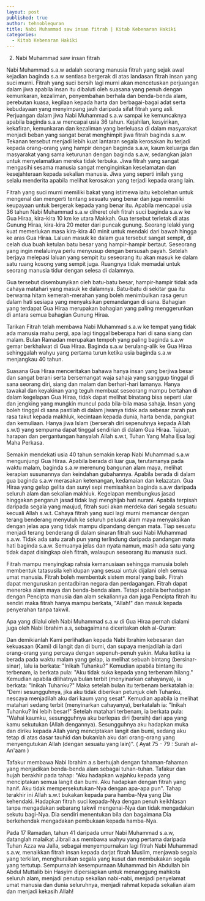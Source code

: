 ```yaml
---
layout: post
published: true
author: tehnoblequran
title: Nabi Muhammad saw insan fitrah | Kitab Kebenaran Hakiki
categories:
  - Kitab Kebenaran Hakiki
---
```

02. Nabi Muhammad saw insan fitrah

Nabi Muhammad s.a.w adalah seorang manusia fitrah yang sejak awal kejadian baginda s.a.w sentiasa bergerak di atas landasan fitrah insan yang suci murni. Fitrah yang suci bersih lagi murni akan mencetuskan perjuangan dalam jiwa apabila insan itu dibaluti oleh suasana yang penuh dengan kemunkaran, kezaliman, penyembahan berhala dan benda-benda alam, perebutan kuasa, kegilaan kepada harta dan berbagai-bagai adat serta kebudayaan yang menyimpang jauh daripada sifat fitrah yang asli. Perjuangan dalam jiwa Nabi Muhammad s.a.w sampai ke kemuncaknya apabila baginda s.a.w mencapai usia 36 tahun. Kejahilan, kesyirikan, kekafiran, kemunkaran dan kezaliman yang berleluasa di dalam masyarakat menjadi beban yang sangat berat menghimpit jiwa fitrah baginda s.a.w. Tekanan tersebut menjadi lebih kuat lantaran segala kerosakan itu terjadi kepada orang-orang yang hampir dengan baginda s.a.w, kaum keluarga dan masyarakat yang sama keturunan dengan baginda s.a.w, sedangkan jalan untuk menyelamatkan mereka tidak terbuka. Jiwa fitrah yang sangat mengasihi sesama manusia sangat menginginkan keselamatan dan kesejahteraan kepada sekalian manusia. Jiwa yang seperti inilah yang selalu menderita apabila melihat kerosakan yang terjadi kepada orang lain.

Fitrah yang suci murni memiliki bakat yang istimewa iaitu kebolehan untuk mengenal dan mengerti tentang sesuatu yang benar dan juga memiliki keupayaan untuk bergerak kepada yang benar itu. Apabila mencapai usia 36 tahun Nabi Muhammad s.a.w diheret oleh fitrah suci baginda s.a.w ke Gua Hiraa, kira-kira 10 km ke utara Makkah. Gua tersebut terletak di atas Gunung Hiraa, kira-kira 20 meter dari puncak gunung. Seorang lelaki yang kuat memerlukan masa kira-kira 40 minit untuk mendaki dari bawah hingga ke aras Gua Hiraa. Laluan masuk ke dalam gua tersebut sangat sempit, di celah dua buah ketulan batu besar yang hampir-hampir bertaut. Seseorang yang ingin melaluinya perlu menyusup dengan bersusah payah. Setelah berjaya melepasi laluan yang sempit itu seseorang itu akan masuk ke dalam satu ruang kosong yang sempit juga. Ruangnya tidak memadai untuk seorang manusia tidur dengan selesa di dalamnya.

Gua tersebut disembunyikan oleh batu-batu besar, hampir-hampir tidak ada cahaya matahari yang masuk ke dalamnya. Batu-batu di sekitar gua itu berwarna hitam kemerah-merahan yang boleh menimbulkan rasa gerun dalam hati sesiapa yang menyaksikan pemandangan di sana. Bahagian yang terdapat Gua Hiraa merupakan bahagian yang paling menggerunkan di antara semua bahagian Gunung Hiraa.

Tarikan Fitrah telah membawa Nabi Muhammad s.a.w ke tempat yang tidak ada manusia mahu pergi, apa lagi tinggal beberapa hari di sana siang dan malam. Bulan Ramadan merupakan tempoh yang paling baginda s.a.w gemar berkhalwat di Gua Hiraa. Baginda s.a.w berulang-alik ke Gua Hiraa sehinggalah wahyu yang pertama turun ketika usia baginda s.a.w menjangkau 40 tahun.

Suasana Gua Hiraa menceritakan bahawa hanya insan yang berjiwa besar dan sangat berani serta bersemangat waja sahaja yang sanggup tinggal di sana seorang diri, siang dan malam dan berhari-hari lamanya. Hanya tawakal dan keyakinan yang teguh membuat seseorang mampu bertahan di dalam kegelapan Gua Hiraa, tidak dapat melihat binatang bisa seperti ular dan jengking yang mungkin muncul pada bila-bila masa sahaja. Insan yang boleh tinggal di sana pastilah di dalam jiwanya tidak ada sebesar zarah pun rasa takut kepada makhluk, kecintaan kepada dunia, harta benda, pangkat dan kemuliaan. Hanya jiwa Islam (berserah diri sepenuhnya kepada Allah s.w.t) yang sempurna dapat tinggal sendirian di dalam Gua Hiraa. Tujuan, harapan dan pergantungan hanyalah Allah s.w.t, Tuhan Yang Maha Esa lagi Maha Perkasa.

Semakin mendekati usia 40 tahun semakin kerap Nabi Muhammad s.a.w mengunjungi Gua Hiraa. Apabila berada di luar gua, terutamanya pada waktu malam, baginda s.a.w merenung bangunan alam maya, melihat kerapian susunannya dan keindahan gubahannya. Apabila berada di dalam gua baginda s.a.w merasakan ketenangan, kedamaian dan kelazatan. Gua Hiraa yang gelap gelita dan sunyi sepi memisahkan baginda s.a.w daripada seluruh alam dan sekalian makhluk. Kegelapan membungkus jasad hinggakan pengaruh jasad tidak lagi menghijab hati nurani. Apabila terpisah daripada segala yang maujud, fitrah suci akan merdeka dari segala sesuatu kecuali Allah s.w.t. Cahaya fitrah yang suci lagi murni memancar dengan terang benderang menyuluh ke seluruh pelusuk alam maya menyaksikan dengan jelas apa yang tidak mampu dipandang dengan mata. Tiap sesuatu menjadi terang benderang di dalam sinaran fitrah suci Nabi Muhammad s.a.w. Tidak ada satu zarah pun yang terlindung daripada pandangan mata hati baginda s.a.w. Semuanya jelas dan nyata namun, masih ada satu yang tidak dapat disingkap oleh fitrah, walaupun seseorang itu manusia suci.

Fitrah mampu menyingkap rahsia kemanusiaan sehingga manusia boleh membentuk tatasusila kehidupan yang sesuai untuk dijalani oleh semua umat manusia. Fitrah boleh membentuk sistem moral yang baik. Fitrah dapat menguruskan pentadbiran negara dan perdagangan. Fitrah dapat meneroka alam maya dan benda-benda alam. Tetapi apabila berhadapan dengan Pencipta manusia dan alam sekaliannya dan juga Pencipta fitrah itu sendiri maka fitrah hanya mampu berkata, "Allah!" dan masuk kepada penyerahan tanpa takwil.

Apa yang dilalui oleh Nabi Muhammad s.a.w di Gua Hiraa pernah dialami juga oleh Nabi Ibrahim a.s, sebagaimana diceritakan oleh al-Quran:

Dan demikianlah Kami perlihatkan kepada Nabi Ibrahim kebesaran dan kekuasaan (Kami) di langit dan di bumi, dan supaya menjadilah ia dari orang-orang yang percaya dengan sepenuh-penuh yakin. Maka ketika ia berada pada waktu malam yang gelap, ia melihat sebuah bintang (bersinar-sinar), lalu ia berkata: "Inikah Tuhanku?" Kemudian apabila bintang itu terbenam, ia berkata pula: "Aku tidak suka kepada yang terbenam hilang." Kemudian apabila dilihatnya bulan terbit (menyinarkan cahayanya), ia berkata: "Inikah Tuhanku?" Maka setelah bulan itu terbenam berkatalah ia: "Demi sesungguhnya, jika aku tidak diberikan petunjuk oleh Tuhanku, nescaya menjadilah aku dari kaum yang sesat". Kemudian apabila ia melihat matahari sedang terbit (menyinarkan cahayanya), berkatalah ia: "Inikah Tuhanku? Ini lebih besar!" Setelah matahari terbenam, ia berkata pula: "Wahai kaumku, sesungguhnya aku berlepas diri (bersih) dari apa yang kamu sekutukan (Allah dengannya). Sesungguhnya aku hadapkan muka dan diriku kepada Allah yang menciptakan langit dan bumi, sedang aku tetap di atas dasar tauhid dan bukanlah aku dari orang-orang yang menyengutukan Allah (dengan sesuatu yang lain)". ( Ayat 75 - 79 : Surah al-An'aam )

Tafakur membawa Nabi Ibrahim a.s berhujah dengan fahaman-fahaman yang menjadikan benda-benda alam sebagai tuhan-tuhan. Tafakur dan hujah berakhir pada tahap: "Aku hadapkan wajahku kepada yang menciptakan semua langit dan bumi. Aku hadapkan dengan fitrah yang hanif. Aku tidak mempersekutukan-Nya dengan apa-apa pun". Tahap terakhir ini Allah s.w.t bukakan kepada para hamba-Nya yang Dia kehendaki. Hadapkan fitrah suci kepada-Nya dengan penuh keikhlasan tanpa mengadakan sebarang takwil mengenai-Nya dan tidak mengadakan sekutu bagi-Nya. Dia sendiri menentukan bila dan bagaimana Dia berkehendak mengadakan pembukaan kepada hamba-Nya.

Pada 17 Ramadan, tahun 41 daripada umur Nabi Muhammad s.a.w, datanglah malaikat Jibrail a.s membawa wahyu yang pertama daripada Tuhan Azza wa Jalla, sebagai menyempurnakan lagi fitrah Nabi Muhammad s.a.w, menaikkan fitrah insan kepada darjat fitrah Muslim, menjawab segala yang terkilan, menghuraikan segala yang kusut dan membukakan segala yang tertutup. Sempurnalah kesempurnaan Muhammad bin Abdullah bin Abdul Muttalib bin Hasyim dipersiapkan untuk menanggung mahkota seluruh alam, menjadi penutup sekalian nabi-nabi, menjadi penyelamat umat manusia dan dunia seluruhnya, menjadi rahmat kepada sekalian alam dan menjadi kekasih Allah!
